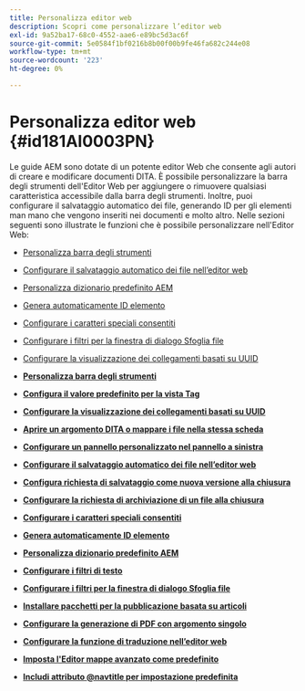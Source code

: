 ```yaml
---
title: Personalizza editor web
description: Scopri come personalizzare l’editor web
exl-id: 9a52ba17-68c0-4552-aae6-e89bc5d3ac6f
source-git-commit: 5e0584f1bf0216b8b00f00b9fe46fa682c244e08
workflow-type: tm+mt
source-wordcount: '223'
ht-degree: 0%

---
```


# Personalizza editor web {#id181AI0003PN}

Le guide AEM sono dotate di un potente editor Web che consente agli autori di creare e modificare documenti DITA. È possibile personalizzare la barra degli strumenti dell&#39;Editor Web per aggiungere o rimuovere qualsiasi caratteristica accessibile dalla barra degli strumenti. Inoltre, puoi configurare il salvataggio automatico dei file, generando ID per gli elementi man mano che vengono inseriti nei documenti e molto altro. Nelle sezioni seguenti sono illustrate le funzioni che è possibile personalizzare nell&#39;Editor Web:

- [Personalizza barra degli strumenti](conf-web-editor-customize-toolbar.md#)
- [Configurare il salvataggio automatico dei file nell’editor web](auto-save-in-editor.md#)
- [Personalizza dizionario predefinito AEM](customize-aem-custom-dictionary.md#)
- [Genera automaticamente ID elemento](auto-generate-ids.md#)
- [Configurare i caratteri speciali consentiti](conf-special-chars.md#)
- [Configurare i filtri per la finestra di dialogo Sfoglia file](conf-custom-file-filters.md#)
- [Configurare la visualizzazione dei collegamenti basati su UUID](conf-uuid-based-links.md#)

- **[Personalizza barra degli strumenti](conf-web-editor-customize-toolbar.md)**

- **[Configura il valore predefinito per la vista Tag](configure-default-value-tags-view.md)**

- **[Configurare la visualizzazione dei collegamenti basati su UUID](conf-uuid-based-links.md)**

- **[Aprire un argomento DITA o mappare i file nella stessa scheda](open-dita-files-same-tab.md)**

- **[Configurare un pannello personalizzato nel pannello a sinistra](configure-custom-panel.md)**

- **[Configurare il salvataggio automatico dei file nell’editor web](auto-save-in-editor.md)**

- **[Configura richiesta di salvataggio come nuova versione alla chiusura](conf-save-as-new-version-close.md)**

- **[Configurare la richiesta di archiviazione di un file alla chiusura](conf-checkin-file-close.md)**

- **[Configurare i caratteri speciali consentiti](conf-special-chars.md)**

- **[Genera automaticamente ID elemento](auto-generate-ids.md)**

- **[Personalizza dizionario predefinito AEM](customize-aem-custom-dictionary.md)**

- **[Configurare i filtri di testo](config-text-filters.md)**

- **[Configurare i filtri per la finestra di dialogo Sfoglia file](conf-custom-file-filters.md)**

- **[Installare pacchetti per la pubblicazione basata su articoli](configure-article-based-publishing.md)**

- **[Configurare la generazione di PDF con argomento singolo](conf-pdf-generation-dita-ot.md)**

- **[Configurare la funzione di traduzione nell’editor web](conf-translation-web-editor.md)**

- **[Imposta l&#39;Editor mappe avanzato come predefinito](conf-map-editor.md)**

- **[Includi attributo @navtitle per impostazione predefinita](auto-add-navtitle.md)**

